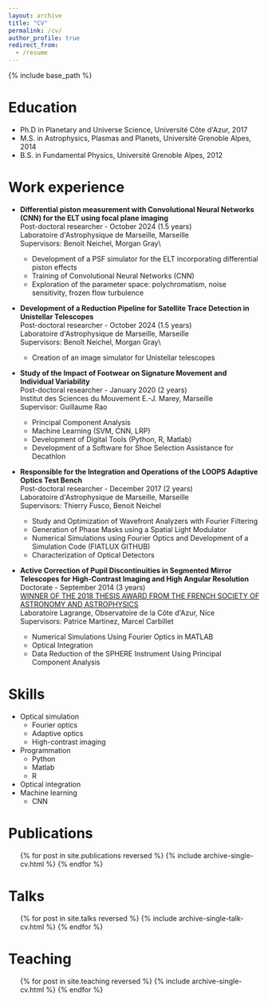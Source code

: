 ```yaml
---
layout: archive
title: "CV"
permalink: /cv/
author_profile: true
redirect_from:
  - /resume
---
```


{% include base_path %}

Education
======
* Ph.D in Planetary and Universe Science, Université Côte d'Azur, 2017
* M.S. in Astrophysics, Plasmas and Planets, Université Grenoble Alpes, 2014
* B.S. in Fundamental Physics, Université Grenoble Alpes, 2012

Work experience
======
* **Differential piston measurement with Convolutional Neural Networks (CNN) for the ELT using focal plane imaging**\
Post-doctoral researcher - October 2024 (1.5 years)\
Laboratoire d'Astrophysique de Marseille, Marseille\
Supervisors: Benoît Neichel, Morgan Gray\
  * Development of a PSF simulator for the ELT incorporating differential piston effects
  * Training of Convolutional Neural Networks (CNN)
  * Exploration of the parameter space: polychromatism, noise sensitivity, frozen flow turbulence

* **Development of a Reduction Pipeline for Satellite Trace Detection in Unistellar Telescopes**\
Post-doctoral researcher - October 2024 (1.5 years)\
Laboratoire d'Astrophysique de Marseille, Marseille\
Supervisors: Benoît Neichel, Morgan Gray\
  * Creation of an image simulator for Unistellar telescopes

* **Study of the Impact of Footwear on Signature Movement and Individual Variability**\
Post-doctoral researcher - January 2020 (2 years)\
Institut des Sciences du Mouvement E.-J. Marey, Marseille\
Supervisor: Guillaume Rao
  * Principal Component Analysis
  * Machine Learning (SVM, CNN, LRP)
  * Development of Digital Tools (Python, R, Matlab)
  * Development of a Software for Shoe Selection Assistance for Decathlon

* **Responsible for the Integration and Operations of the LOOPS Adaptive Optics Test Bench**\
Post-doctoral researcher - December 2017 (2 years)\
Laboratoire d'Astrophysique de Marseille, Marseille\
Supervisors: Thierry Fusco, Benoit Neichel
  * Study and Optimization of Wavefront Analyzers with Fourier Filtering
  * Generation of Phase Masks using a Spatial Light Modulator
  * Numerical Simulations using Fourier Optics and Development of a Simulation Code (FIATLUX GITHUB)
  * Characterization of Optical Detectors

* **Active Correction of Pupil Discontinuities in Segmented Mirror Telescopes for High-Contrast Imaging and High Angular Resolution**\
Doctorate - September 2014 (3 years)\
[WINNER OF THE 2018 THESIS AWARD FROM THE FRENCH SOCIETY OF ASTRONOMY AND ASTROPHYSICS](https://sf2a.eu/website2023/prix_these/)\
Laboratoire Lagrange, Observatoire de la Côte d'Azur, Nice\
Supervisors: Patrice Martinez, Marcel Carbillet
  * Numerical Simulations Using Fourier Optics in MATLAB
  * Optical Integration
  * Data Reduction of the SPHERE Instrument Using Principal Component Analysis
  
Skills
======
* Optical simulation
  * Fourier optics
  * Adaptive optics
  * High-contrast imaging
* Programmation
  * Python
  * Matlab
  * R
* Optical integration
* Machine learning
  * CNN

Publications
======
  <ul>{% for post in site.publications reversed %}
    {% include archive-single-cv.html %}
  {% endfor %}</ul>
  
Talks
======
  <ul>{% for post in site.talks reversed %}
    {% include archive-single-talk-cv.html  %}
  {% endfor %}</ul>
  
Teaching
======
  <ul>{% for post in site.teaching reversed %}
    {% include archive-single-cv.html %}
  {% endfor %}</ul>
